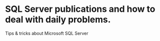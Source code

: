 # SQL Server publications and how to deal with daily problems.
Tips &amp; tricks about Microsoft SQL Server 
